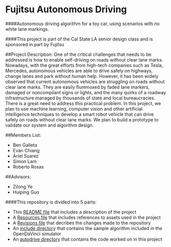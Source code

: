 # Fujitsu Autonomous Driving
####Autonomous driving algorithm for a toy car, using scenarios with no white lane markings.

####This project is part of the Cal State LA senior design class and is sponsored in part by Fujitsu

##Project Description:
One of the critical challenges that needs to be addressed is how to enable self-driving on roads without clear lane marks. Nowadays, with the great efforts from high-tech companies such as Tesla, Mercedes, autonomous vehicles are able to drive safely on highways, change lanes and park without human help. However, it has been widely observed that current autonomous vehicles are struggling on roads without clear lane marks. They are easily flummoxed by faded lane markers, damaged or noncompliant signs or lights, and the many quirks of a roadway infrastructure managed by thousands of state and local bureaucracies. There is a great need to address this practical problem. In this project, we plan to use machine learning, computer vision and other artificial intelligence techniques to develop a smart robot vehicle that can drive safely on roads without clear lane marks. We plan to build a prototype to validate our system and algorithm design.

##Members List:
- Ben Galleta
- Evan Chiang
- Ariel Suarez
- Simon Lam
- Roberto Rosas

##Advisors:
- Zilong Ye
- Huiping Guo

####This repository is divided into 5 parts:
- This [README file](README.md) that includes a description of the project
- A [Resources file](Resources.md) that includes references to assets used in the project
- A [Revisions file](Revisions.md) that decribes the changes made to the repository
- An [include directory](/include) that contains the sample algorithm included in the OpenDaVinci simulator
- An [autodrive directory](/autodrive) that contains the code worked on in this project
